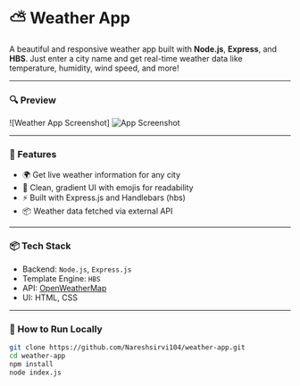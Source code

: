 # ⛅ Weather App

A beautiful and responsive weather app built with **Node.js**, **Express**, and **HBS**. Just enter a city name and get real-time weather data like temperature, humidity, wind speed, and more!

---

### 🔍 Preview

![Weather App Screenshot]
![App Screenshot]((https://github.com/Nareshsirvi104/weather-app/blob/main/Screenshot%202025-07-24%20141140.png)?raw=true)



---

### 🚀 Features

- 🌍 Get live weather information for any city
- 🎨 Clean, gradient UI with emojis for readability
- ⚡ Built with Express.js and Handlebars (hbs)
- 📦 Weather data fetched via external API

---

### 📦 Tech Stack

- Backend: `Node.js`, `Express.js`
- Template Engine: `HBS`
- API: [OpenWeatherMap](https://openweathermap.org/)
- UI: HTML, CSS

---

### 📄 How to Run Locally

```bash
git clone https://github.com/Nareshsirvi104/weather-app.git
cd weather-app
npm install
node index.js
